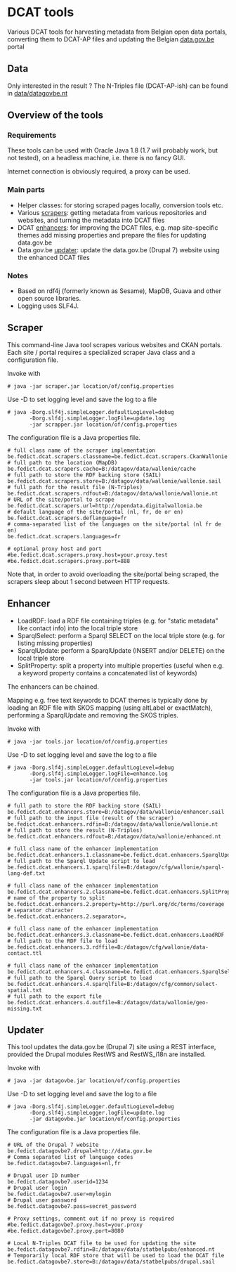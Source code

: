 # DCAT tools

Various DCAT tools for harvesting metadata from Belgian open data portals, 
converting them to DCAT-AP files and updating the Belgian 
[data.gov.be](http://data.gov.be) portal

## Data

Only interested in the result ? The N-Triples file (DCAT-AP-ish) can be found
in [data/datagovbe.nt](data/datagovbe.nt)

## Overview of the tools

### Requirements

These tools can be used with Oracle Java 1.8 (1.7 will probably work, 
but not tested), on a headless machine, i.e. there is no fancy GUI.

Internet connection is obviously required, a proxy can be used.

### Main parts

* Helper classes: for storing scraped pages locally, conversion tools etc.
* Various [scrapers](#scraper): getting metadata from various repositories
and websites, and turning the metadata into DCAT files
* DCAT [enhancers](#enhancer): for improving the DCAT files, e.g. map site-specific themes
add missing properties and prepare the files for updating data.gov.be
* Data.gov.be [updater](#updater): update the data.gov.be (Drupal 7) website using the enhanced DCAT files

### Notes

* Based on rdf4j (formerly known as Sesame), MapDB, Guava and other open
source libraries.
* Logging uses SLF4J.

## Scraper

This command-line Java tool scrapes various websites and CKAN portals.
Each site / portal requires a specialized scraper Java class and a
configuration file.

Invoke with

    # java -jar scraper.jar location/of/config.properties

Use -D to set logging level and save the log to a file

    # java -Dorg.slf4j.simpleLogger.defaultLogLevel=debug 
           -Dorg.slf4j.simpleLogger.logFile=update.log
           -jar scrapper.jar location/of/config.properties

The configuration file is a Java properties file.

    # full class name of the scraper implementation
    be.fedict.dcat.scrapers.classname=be.fedict.dcat.scrapers.CkanWallonie
    # full path to the location (MapDB)
    be.fedict.dcat.scrapers.cache=B:/datagov/data/wallonie/cache
    # full path to store the RDF backing store (SAIL)
    be.fedict.dcat.scrapers.store=B:/datagov/data/wallonie/wallonie.sail
    # full path for the result file (N-Triples)
    be.fedict.dcat.scrapers.rdfout=B:/datagov/data/wallonie/wallonie.nt
    # URL of the site/portal to scrape
    be.fedict.dcat.scrapers.url=http://opendata.digitalwallonia.be
    # default language of the site/portal (nl, fr, de or en)
    be.fedict.dcat.scrapers.deflanguage=fr
    # comma-separated list of the languages on the site/portal (nl fr de en)
    be.fedict.dcat.scrapers.languages=fr

    # optional proxy host and port
    #be.fedict.dcat.scrapers.proxy.host=your.proxy.test
    #be.fedict.dcat.scrapers.proxy.port=888


Note that, in order to avoid overloading the site/portal being scraped, 
the scrapers sleep about 1 second between HTTP requests.

## Enhancer

* LoadRDF: load a RDF file containing triples (e.g. for "static metadata"
like contact info) into the local triple store
* SparqlSelect: perform a Sparql SELECT on the local triple store (e.g. for
listing missing properties)
* SparqlUpdate: perform a SparqlUpdate (INSERT and/or DELETE) on the local
triple store
* SplitProperty: split a property into multiple properties (useful when e.g.
a keyword property contains a concatenated list of keywords) 

The enhancers can be chained.

Mapping e.g. free text keywords to DCAT themes is typically done by loading
an RDF file with SKOS mapping (using altLabel or exactMatch), performing a
SparqlUpdate and removing the SKOS triples.

Invoke with

    # java -jar tools.jar location/of/config.properties

Use -D to set logging level and save the log to a file

    # java -Dorg.slf4j.simpleLogger.defaultLogLevel=debug 
           -Dorg.slf4j.simpleLogger.logFile=enhance.log
           -jar tools.jar location/of/config.properties

The configuration file is a Java properties file.

    # full path to store the RDF backing store (SAIL)
    be.fedict.dcat.enhancers.store=B:/datagov/data/wallonie/enhancer.sail
    # full path to the input file (result of the scraper)
    be.fedict.dcat.enhancers.rdfin=B:/datagov/data/wallonie/wallonie.nt
    # full path to store the result (N-Triples)
    be.fedict.dcat.enhancers.rdfout=B:/datagov/data/wallonie/enhanced.nt

    # full class name of the enhancer implementation
    be.fedict.dcat.enhancers.1.classname=be.fedict.dcat.enhancers.SparqlUpdate
    # full path to the Sparql Update script to load
    be.fedict.dcat.enhancers.1.sparqlfile=B:/datagov/cfg/wallonie/sparql-lang-def.txt

    # full class name of the enhancer implementation
    be.fedict.dcat.enhancers.2.classname=be.fedict.dcat.enhancers.SplitProperty
    # name of the property to split
    be.fedict.dcat.enhancers.2.property=http://purl.org/dc/terms/coverage
    # separator character
    be.fedict.dcat.enhancers.2.separator=,

    # full class name of the enhancer implementation
    be.fedict.dcat.enhancers.3.classname=be.fedict.dcat.enhancers.LoadRDF
    # full path to the RDF file to load
    be.fedict.dcat.enhancers.3.rdffile=B:/datagov/cfg/wallonie/data-contact.ttl

    # full class name of the enhancer implementation
    be.fedict.dcat.enhancers.4.classname=be.fedict.dcat.enhancers.SparqlSelect
    # full path to the Sparql Query script to load
    be.fedict.dcat.enhancers.4.sparqlfile=B:/datagov/cfg/common/select-spatial.txt
    # full path to the export file 
    be.fedict.dcat.enhancers.4.outfile=B:/datagov/data/wallonie/geo-missing.txt

 
## Updater

This tool updates the data.gov.be (Drupal 7) site using a REST interface,
provided the Drupal modules RestWS and RestWS_i18n are installed.

Invoke with

    # java -jar datagovbe.jar location/of/config.properties

Use -D to set logging level and save the log to a file

    # java -Dorg.slf4j.simpleLogger.defaultLogLevel=debug 
           -Dorg.slf4j.simpleLogger.logFile=update.log
           -jar datagovbe.jar location/of/config.properties


The configuration file is a Java properties file.

    # URL of the Drupal 7 website
    be.fedict.datagovbe7.drupal=http://data.gov.be
    # Comma separated list of language codes
    be.fedict.datagovbe7.languages=nl,fr

    # Drupal user ID number
    be.fedict.datagovbe7.userid=1234
    # Drupal user login
    be.fedict.datagovbe7.user=mylogin
    # Drupal user password
    be.fedict.datagovbe7.pass=secret_password

    # Proxy settings, comment out if no proxy is required
    #be.fedict.datagovbe7.proxy.host=your.proxy
    #be.fedict.datagovbe7.proxy.port=8080

    # Local N-Triples DCAT file to be used for updating the site
    be.fedict.datagovbe7.rdfin=B:/datagov/data/statbelpubs/enhanced.nt
    # Temporarily local RDF store that will be used to load the DCAT file 
    be.fedict.datagovbe7.store=B:/datagov/data/statbelpubs/drupal.sail
    
